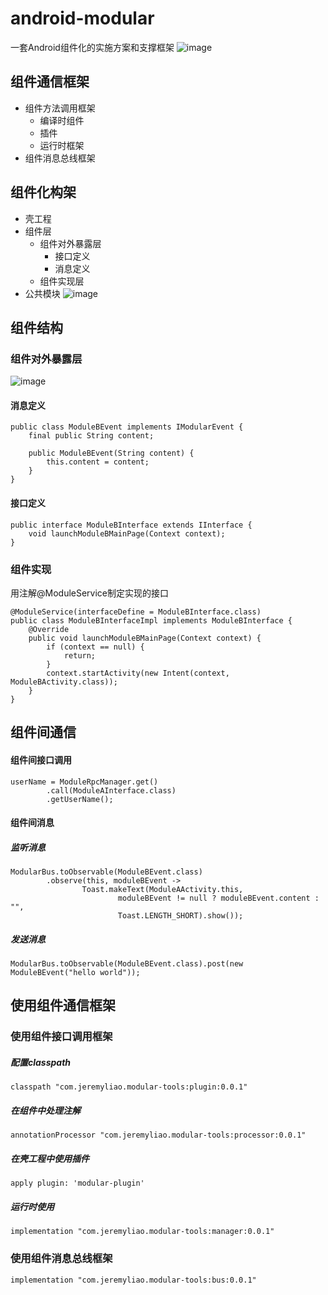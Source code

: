# android-modular
一套Android组件化的实施方案和支撑框架
![image](https://user-images.githubusercontent.com/23290617/82115483-98efe000-9795-11ea-959c-e4d9bbb6e03e.png)

## 组件通信框架
- 组件方法调用框架
    - 编译时组件
    - 插件
    - 运行时框架
- 组件消息总线框架

## 组件化构架
- 壳工程
- 组件层
    - 组件对外暴露层
        - 接口定义
        - 消息定义
    - 组件实现层
- 公共模块
![image](https://user-images.githubusercontent.com/23290617/82115811-b3c35400-9797-11ea-96ba-0a8155c42644.png)

## 组件结构
### 组件对外暴露层
![image](https://user-images.githubusercontent.com/23290617/82115963-bc685a00-9798-11ea-901e-b4aa0564c412.png)
#### 消息定义

```
public class ModuleBEvent implements IModularEvent {
    final public String content;

    public ModuleBEvent(String content) {
        this.content = content;
    }
}
```
#### 接口定义

```
public interface ModuleBInterface extends IInterface {
    void launchModuleBMainPage(Context context);
}
```
### 组件实现
用注解@ModuleService制定实现的接口

```
@ModuleService(interfaceDefine = ModuleBInterface.class)
public class ModuleBInterfaceImpl implements ModuleBInterface {
    @Override
    public void launchModuleBMainPage(Context context) {
        if (context == null) {
            return;
        }
        context.startActivity(new Intent(context, ModuleBActivity.class));
    }
}
```
## 组件间通信
#### 组件间接口调用

```
userName = ModuleRpcManager.get()
        .call(ModuleAInterface.class)
        .getUserName();
```
#### 组件间消息
##### 监听消息

```
ModularBus.toObservable(ModuleBEvent.class)
        .observe(this, moduleBEvent ->
                Toast.makeText(ModuleAActivity.this,
                        moduleBEvent != null ? moduleBEvent.content : "",
                        Toast.LENGTH_SHORT).show());
```

##### 发送消息

```
ModularBus.toObservable(ModuleBEvent.class).post(new ModuleBEvent("hello world"));
```
## 使用组件通信框架
### 使用组件接口调用框架
##### 配置classpath
```
classpath "com.jeremyliao.modular-tools:plugin:0.0.1"
```
##### 在组件中处理注解
```
annotationProcessor "com.jeremyliao.modular-tools:processor:0.0.1"
```
##### 在壳工程中使用插件
```
apply plugin: 'modular-plugin'
```
##### 运行时使用

```
implementation "com.jeremyliao.modular-tools:manager:0.0.1"
```

### 使用组件消息总线框架
```
implementation "com.jeremyliao.modular-tools:bus:0.0.1"
```
